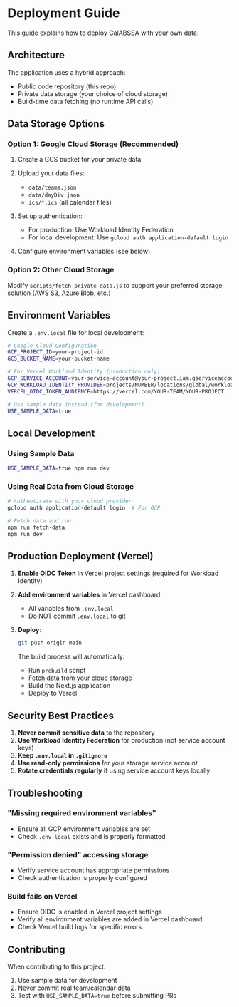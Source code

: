 # Deployment Guide

This guide explains how to deploy CalABSSA with your own data.

## Architecture

The application uses a hybrid approach:
- Public code repository (this repo)
- Private data storage (your choice of cloud storage)
- Build-time data fetching (no runtime API calls)

## Data Storage Options

### Option 1: Google Cloud Storage (Recommended)

1. Create a GCS bucket for your private data
2. Upload your data files:
   - `data/teams.json`
   - `data/dayDiv.json`
   - `ics/*.ics` (all calendar files)

3. Set up authentication:
   - For production: Use Workload Identity Federation
   - For local development: Use `gcloud auth application-default login`

4. Configure environment variables (see below)

### Option 2: Other Cloud Storage

Modify `scripts/fetch-private-data.js` to support your preferred storage solution (AWS S3, Azure Blob, etc.)

## Environment Variables

Create a `.env.local` file for local development:

```bash
# Google Cloud Configuration
GCP_PROJECT_ID=your-project-id
GCS_BUCKET_NAME=your-bucket-name

# For Vercel Workload Identity (production only)
GCP_SERVICE_ACCOUNT=your-service-account@your-project.iam.gserviceaccount.com
GCP_WORKLOAD_IDENTITY_PROVIDER=projects/NUMBER/locations/global/workloadIdentityPools/POOL/providers/PROVIDER
VERCEL_OIDC_TOKEN_AUDIENCE=https://vercel.com/YOUR-TEAM/YOUR-PROJECT

# Use sample data instead (for development)
USE_SAMPLE_DATA=true
```

## Local Development

### Using Sample Data
```bash
USE_SAMPLE_DATA=true npm run dev
```

### Using Real Data from Cloud Storage
```bash
# Authenticate with your cloud provider
gcloud auth application-default login  # For GCP

# Fetch data and run
npm run fetch-data
npm run dev
```

## Production Deployment (Vercel)

1. **Enable OIDC Token** in Vercel project settings (required for Workload Identity)

2. **Add environment variables** in Vercel dashboard:
   - All variables from `.env.local`
   - Do NOT commit `.env.local` to git

3. **Deploy**:
   ```bash
   git push origin main
   ```

   The build process will automatically:
   - Run `prebuild` script
   - Fetch data from your cloud storage
   - Build the Next.js application
   - Deploy to Vercel

## Security Best Practices

1. **Never commit sensitive data** to the repository
2. **Use Workload Identity Federation** for production (not service account keys)
3. **Keep `.env.local` in `.gitignore`**
4. **Use read-only permissions** for your storage service account
5. **Rotate credentials regularly** if using service account keys locally

## Troubleshooting

### "Missing required environment variables"
- Ensure all GCP environment variables are set
- Check `.env.local` exists and is properly formatted

### "Permission denied" accessing storage
- Verify service account has appropriate permissions
- Check authentication is properly configured

### Build fails on Vercel
- Ensure OIDC is enabled in Vercel project settings
- Verify all environment variables are added in Vercel dashboard
- Check Vercel build logs for specific errors

## Contributing

When contributing to this project:
1. Use sample data for development
2. Never commit real team/calendar data
3. Test with `USE_SAMPLE_DATA=true` before submitting PRs